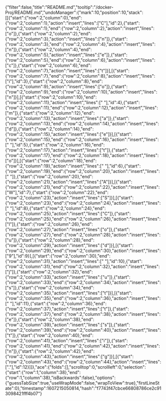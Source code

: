 {"filter":false,"title":"README.md","tooltip":"/docker-Proj/README.md","undoManager":{"mark":10,"position":10,"stack":[[{"start":{"row":2,"column":0},"end":{"row":2,"column":1},"action":"insert","lines":["C"],"id":2},{"start":{"row":2,"column":1},"end":{"row":2,"column":2},"action":"insert","lines":["o"]},{"start":{"row":2,"column":2},"end":{"row":2,"column":3},"action":"insert","lines":["n"]},{"start":{"row":2,"column":3},"end":{"row":2,"column":4},"action":"insert","lines":["n"]},{"start":{"row":2,"column":4},"end":{"row":2,"column":5},"action":"insert","lines":["e"]},{"start":{"row":2,"column":5},"end":{"row":2,"column":6},"action":"insert","lines":["c"]},{"start":{"row":2,"column":6},"end":{"row":2,"column":7},"action":"insert","lines":["t"]}],[{"start":{"row":2,"column":7},"end":{"row":2,"column":8},"action":"insert","lines":["i"],"id":3},{"start":{"row":2,"column":8},"end":{"row":2,"column":9},"action":"insert","lines":["o"]},{"start":{"row":2,"column":9},"end":{"row":2,"column":10},"action":"insert","lines":["n"]}],[{"start":{"row":2,"column":10},"end":{"row":2,"column":11},"action":"insert","lines":[" "],"id":4},{"start":{"row":2,"column":11},"end":{"row":2,"column":12},"action":"insert","lines":["m"]},{"start":{"row":2,"column":12},"end":{"row":2,"column":13},"action":"insert","lines":["a"]},{"start":{"row":2,"column":13},"end":{"row":2,"column":14},"action":"insert","lines":["d"]},{"start":{"row":2,"column":14},"end":{"row":2,"column":15},"action":"insert","lines":["e"]}],[{"start":{"row":2,"column":15},"end":{"row":2,"column":16},"action":"insert","lines":[" "],"id":5},{"start":{"row":2,"column":16},"end":{"row":2,"column":17},"action":"insert","lines":["t"]},{"start":{"row":2,"column":17},"end":{"row":2,"column":18},"action":"insert","lines":["o"]}],[{"start":{"row":2,"column":18},"end":{"row":2,"column":19},"action":"insert","lines":[" "],"id":6},{"start":{"row":2,"column":19},"end":{"row":2,"column":20},"action":"insert","lines":[" "]},{"start":{"row":2,"column":20},"end":{"row":2,"column":21},"action":"insert","lines":["A"]}],[{"start":{"row":2,"column":21},"end":{"row":2,"column":22},"action":"insert","lines":["W"],"id":7},{"start":{"row":2,"column":22},"end":{"row":2,"column":23},"action":"insert","lines":["S"]}],[{"start":{"row":2,"column":23},"end":{"row":2,"column":24},"action":"insert","lines":[" "],"id":8},{"start":{"row":2,"column":24},"end":{"row":2,"column":25},"action":"insert","lines":["C"]},{"start":{"row":2,"column":25},"end":{"row":2,"column":26},"action":"insert","lines":["l"]},{"start":{"row":2,"column":26},"end":{"row":2,"column":27},"action":"insert","lines":["o"]},{"start":{"row":2,"column":27},"end":{"row":2,"column":28},"action":"insert","lines":["u"]},{"start":{"row":2,"column":28},"end":{"row":2,"column":29},"action":"insert","lines":["d"]}],[{"start":{"row":2,"column":29},"end":{"row":2,"column":30},"action":"insert","lines":["9"],"id":9}],[{"start":{"row":2,"column":30},"end":{"row":2,"column":31},"action":"insert","lines":[" "],"id":10},{"start":{"row":2,"column":31},"end":{"row":2,"column":32},"action":"insert","lines":["j"]},{"start":{"row":2,"column":32},"end":{"row":2,"column":33},"action":"insert","lines":["u"]},{"start":{"row":2,"column":33},"end":{"row":2,"column":34},"action":"insert","lines":["s"]},{"start":{"row":2,"column":34},"end":{"row":2,"column":35},"action":"insert","lines":["t"]}],[{"start":{"row":2,"column":35},"end":{"row":2,"column":36},"action":"insert","lines":[" "],"id":11},{"start":{"row":2,"column":36},"end":{"row":2,"column":37},"action":"insert","lines":["t"]},{"start":{"row":2,"column":37},"end":{"row":2,"column":38},"action":"insert","lines":["e"]},{"start":{"row":2,"column":38},"end":{"row":2,"column":39},"action":"insert","lines":["s"]},{"start":{"row":2,"column":39},"end":{"row":2,"column":40},"action":"insert","lines":["t"]},{"start":{"row":2,"column":40},"end":{"row":2,"column":41},"action":"insert","lines":["i"]},{"start":{"row":2,"column":41},"end":{"row":2,"column":42},"action":"insert","lines":["n"]},{"start":{"row":2,"column":42},"end":{"row":2,"column":43},"action":"insert","lines":["g"]}],[{"start":{"row":2,"column":43},"end":{"row":2,"column":44},"action":"insert","lines":["."],"id":12}]]},"ace":{"folds":[],"scrolltop":0,"scrollleft":0,"selection":{"start":{"row":1,"column":38},"end":{"row":1,"column":38},"isBackwards":false},"options":{"guessTabSize":true,"useWrapMode":false,"wrapToView":true},"firstLineState":0},"timestamp":1607215050814,"hash":"f7743f47cbce66808786ce2c913098421fff4b07"}